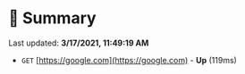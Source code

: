 # 📖 Summary
Last updated: **3/17/2021, 11:49:19 AM**

- `GET` [https://google.com](https://google.com) - **Up** (119ms)
